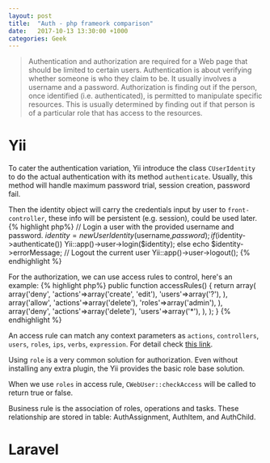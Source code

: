 ```yaml
---
layout: post
title:  "Auth - php frameork comparison"
date:   2017-10-13 13:30:00 +1000
categories: Geek
---
```

> Authentication and authorization are required for a Web page that should be limited to certain users. Authentication is about verifying whether someone is who they claim to be. It usually involves a username and a password. Authorization is finding out if the person, once identified (i.e. authenticated), is permitted to manipulate specific resources. This is usually determined by finding out if that person is of a particular role that has access to the resources.

Yii 
=======

To cater the authentication variation, Yii introduce the class `CUserIdentity` to do the actual authentication with its method `authenticate`. Usually, this method will handle maximum password trial, session creation, password fail.

Then the identity object will carry the credentials input by user to `front-controller`, these info will be persistent (e.g. session), could be used later.
{% highlight php%}
// Login a user with the provided username and password.
$identity=new UserIdentity($username,$password);
if($identity->authenticate())
    Yii::app()->user->login($identity);
else
    echo $identity->errorMessage;
// Logout the current user
Yii::app()->user->logout();
{% endhighlight %}

For the authorization, we can use access rules to control, here's an example:
{% highlight php%}
public function accessRules() {
    return array(
        array('deny',
            'actions'=>array('create', 'edit'),
            'users'=>array('?'),
        ),
        array('allow',
            'actions'=>array('delete'),
            'roles'=>array('admin'),
        ),
        array('deny',
            'actions'=>array('delete'),
            'users'=>array('*'),
        ),
    );
}
{% endhighlight %}

An access rule can match any context parameters as `actions`, `controllers`, `users`, `roles`, `ips`, `verbs`, `expression`. For detail check [this link](http://www.yiiframework.com/doc/guide/1.1/en/topics.auth).

Using `role` is a very common solution for authorization. Even without installing any extra plugin, the Yii provides the basic role base solution. 

When we use `roles` in access rule, `CWebUser::checkAccess` will be called to return true or false. 

Business rule is the association of roles, operations and tasks. These relationship are stored in table: AuthAssignment, AuthItem, and AuthChild.
 


Laravel
=======


